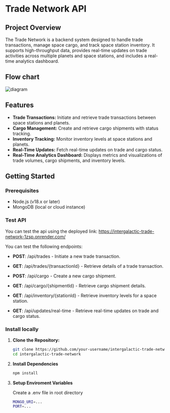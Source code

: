 # Trade Network API

## Project Overview

The Trade Network is a backend system designed to handle trade transactions, manage space cargo, and track space station inventory. It supports high-throughput data, provides real-time updates on trade activities across multiple planets and space stations, and includes a real-time analytics dashboard.

## Flow chart

![diagram](https://github.com/user-attachments/assets/a94c2b90-ca24-427d-8488-5246d62299f3)

## Features

- **Trade Transactions:** Initiate and retrieve trade transactions between space stations and planets.
- **Cargo Management:** Create and retrieve cargo shipments with status tracking.
- **Inventory Tracking:** Monitor inventory levels at space stations and planets.
- **Real-Time Updates:** Fetch real-time updates on trade and cargo status.
- **Real-Time Analytics Dashboard:** Displays metrics and visualizations of trade volumes, cargo shipments, and inventory levels.

## Getting Started

### Prerequisites

- Node.js (v18.x or later)
- MongoDB (local or cloud instance)

### Test API 

You can test the api using the deployed link: https://intergalactic-trade-network-1zsp.onrender.com/

You can test the following endpoints:

- **POST**: /api/trades - Initiate a new trade transaction.

- **GET**: /api/trades/{transactionld} - Retrieve details of a trade transaction.

- **POST**: /api/cargo - Create a new cargo shipment.

- **GET**: /api/cargo/{shipmentld} - Retrieve cargo shipment details.

- **GET**: /api/inventory/{stationld} - Retrieve inventory levels for a space station.

- **GET**: /api/updates/real-time - Retrieve real-time updates on trade and cargo status.

### Install locally

1. **Clone the Repository:**

   ```bash
   git clone https://github.com/your-username/intergalactic-trade-network.git
   cd intergalactic-trade-network

2. **Install Dependencies**
   ```bash
   npm install

3. **Setup Enviroment Variables**

   Create a .env file in root directory
   ```bash
   MONGO_URI=...
   PORT=...

   
   

